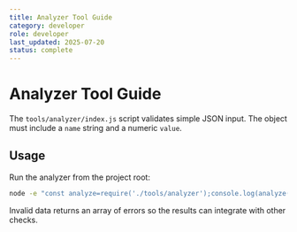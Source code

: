 ```yaml
---
title: Analyzer Tool Guide
category: developer
role: developer
last_updated: 2025-07-20
status: complete
---
```


# Analyzer Tool Guide

The `tools/analyzer/index.js` script validates simple JSON input. The object must include a `name` string and a numeric `value`.

## Usage

Run the analyzer from the project root:

```bash
node -e "const analyze=require('./tools/analyzer');console.log(analyze({name:'demo',value:1}))"
```

Invalid data returns an array of errors so the results can integrate with other checks.
